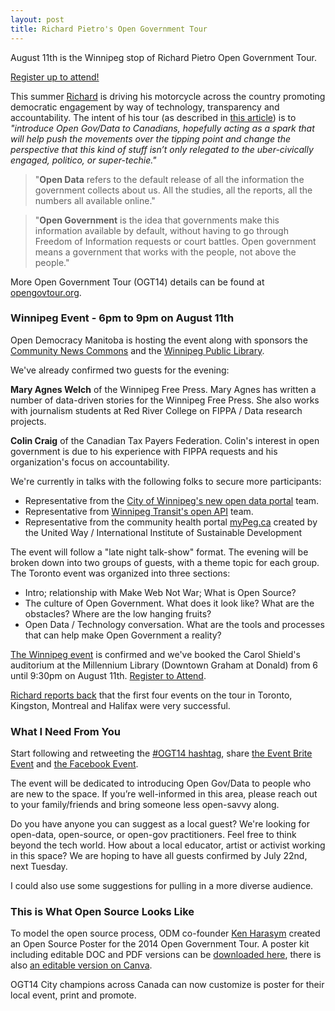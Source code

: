 ```yaml
---
layout: post
title: Richard Pietro's Open Government Tour
---
```


August 11th is the Winnipeg stop of Richard Pietro Open Government Tour.

[Register up to attend!](https://www.eventbrite.ca/e/the-open-government-tour-winnipeg-tickets-12153636855?aff=efbevent)

This summer [Richard](https://twitter.com/richardpietro) is driving his motorcycle across the country promoting democratic engagement by way of technology, transparency and accountability. The intent of his tour (as described in [this article](http://o.canada.com/technology/internet/its-time-to-make-civic-engagement-sexy-again)) is to *"introduce Open Gov/Data to Canadians, hopefully acting as a spark that will help push the movements over the tipping point and change the perspective that this kind of stuff isn’t only relegated to the uber-civically engaged, politico, or super-techie."*

> "**Open Data** refers to the default release of all the information the government collects about us. All the studies, all the reports, all the numbers all available online."

> "**Open Government** is the idea that governments make this information available by default, without having to go through Freedom of Information requests or court battles. Open government means a government that works with the people, not above the people."

More Open Government Tour (OGT14) details can be found at [opengovtour.org](http://opengovtour.org).

### Winnipeg Event - 6pm to 9pm on August 11th

Open Democracy Manitoba is hosting the event along with sponsors the [Community News Commons](ihttp://www.communitynewscommons.org/) and the [Winnipeg Public Library](http://wpl.winnipeg.ca/library/).

We've already confirmed two guests for the evening:

**Mary Agnes Welch** of the Winnipeg Free Press. Mary Agnes has written a number of data-driven stories for the Winnipeg Free Press. She also works with journalism students at Red River College on FIPPA / Data research projects.

**Colin Craig** of the Canadian Tax Payers Federation. Colin's interest in open government is due to his experience with FIPPA requests and his organization's focus on accountability.

We're currently in talks with the following folks to secure more participants:

* Representative from the [City of Winnipeg's new open data portal](http://data.winnipeg.ca) team.
* Representative from [Winnipeg Transit's open API](http://api.winnipegtransit.com/home/api) team.
* Representative from the community health portal [myPeg.ca](mypeg.ca) created by the United Way / International Institute of Sustainable Development

The event will follow a "late night talk-show" format. The evening will be broken down into two groups of guests, with a theme topic for each group. The Toronto event was organized into three sections:

* Intro; relationship with Make Web Not War; What is Open Source?
* The culture of Open Government. What does it look like? What are the obstacles? Where are the low hanging fruits?
* Open Data / Technology conversation. What are the tools and processes that can help make Open Government a reality?

[The Winnipeg event](https://www.eventbrite.ca/e/the-open-government-tour-winnipeg-tickets-12153636855?aff=efbevent) is confirmed and we've booked the Carol Shield's auditorium at the Millennium Library (Downtown Graham at Donald) from 6 until 9:30pm on August 11th. [Register to Attend](https://www.eventbrite.ca/e/the-open-government-tour-winnipeg-tickets-12153636855?aff=efbevent).

[Richard reports back](http://us8.campaign-archive1.com/home/?u=b94b0db339ea741f039bcb481&id=c8e6419b9b) that the first four events on the tour in Toronto, Kingston, Montreal and Halifax were very successful.

### What I Need From You

Start following and retweeting the [#OGT14 hashtag](https://twitter.com/search?q=%23ogt14), share [the Event Brite Event](https://www.eventbrite.ca/e/the-open-government-tour-winnipeg-tickets-12153636855?aff=efbbt) and [the Facebook Event](https://www.facebook.com/events/1448796188709824/).

The event will be dedicated to introducing Open Gov/Data to people who are new to the space. If you’re well-informed in this area, please reach out to your family/friends and bring someone less open-savvy along.

Do you have anyone you can suggest as a local guest? We're looking for open-data, open-source, or open-gov practitioners. Feel free to think beyond the tech world. How about a local educator, artist or activist working in this space? We are hoping to have all guests confirmed by July 22nd, next Tuesday.

I could also use some suggestions for pulling in a more diverse audience.

### This is What Open Source Looks Like

To model the open source process, ODM co-founder [Ken Harasym](https://twitter.com/kenharasym) created an Open Source Poster for the 2014 Open Government Tour. A poster kit including editable DOC and PDF versions can be [downloaded here](https://drive.google.com/file/d/0B1dJTagt8-2NOW5YZTBTbGJNTjQ/edit?usp=sharing), there is also [an editable version on Canva](https://www.canva.com/design/DAA0vHvdxz0/9wkvi7mrfkXqlMcEukX-RA/edit).

OGT14 City champions across Canada can now customize is poster for their local event, print and promote.
